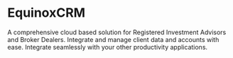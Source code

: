 # EquinoxCRM
A comprehensive cloud based solution for Registered Investment Advisors and Broker Dealers. Integrate and manage client data and accounts with ease. Integrate seamlessly with your other productivity applications.
